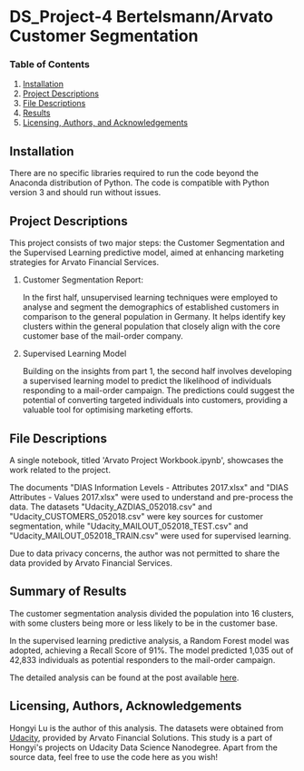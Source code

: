 # DS_Project-4 Bertelsmann/Arvato Customer Segmentation

### Table of Contents

1. [Installation](#installation)
2. [Project Descriptions](#descriptions)
3. [File Descriptions](#files)
4. [Results](#results)
5. [Licensing, Authors, and Acknowledgements](#licensing)

## Installation <a name="installation"></a>

There are no specific libraries required to run the code beyond the Anaconda distribution of Python. The code is compatible with Python version 3 and should run without issues.

## Project Descriptions <a name="descriptions"></a>

This project consists of two major steps: the Customer Segmentation and the Supervised Learning predictive model, aimed at enhancing marketing strategies for Arvato Financial Services.

1. Customer Segmentation Report: 

    In the first half, unsupervised learning techniques were employed to analyse and segment the demographics of established customers in comparison to the general population in Germany. It helps identify key clusters within the general population that closely align with the core customer base of the mail-order company.

2. Supervised Learning Model

    Building on the insights from part 1, the second half involves developing a supervised learning model to predict the likelihood of individuals responding to a mail-order campaign. The predictions could suggest the potential of converting targeted individuals into customers, providing a valuable tool for optimising marketing efforts.

## File Descriptions <a name="files"></a>

A single notebook, titled 'Arvato Project Workbook.ipynb', showcases the work related to the project.

The documents "DIAS Information Levels - Attributes 2017.xlsx" and "DIAS Attributes - Values 2017.xlsx" were used to understand and pre-process the data. The datasets "Udacity_AZDIAS_052018.csv" and "Udacity_CUSTOMERS_052018.csv" were key sources for customer segmentation, while "Udacity_MAILOUT_052018_TEST.csv" and "Udacity_MAILOUT_052018_TRAIN.csv" were used for supervised learning.

Due to data privacy concerns, the author was not permitted to share the data provided by Arvato Financial Services.

## Summary of Results<a name="results"></a>

The customer segmentation analysis divided the population into 16 clusters, with some clusters being more or less likely to be in the customer base. 

In the supervised learning predictive analysis, a Random Forest model was adopted, achieving a Recall Score of 91%. The model predicted 1,035 out of 42,833 individuals as potential responders to the mail-order campaign. 

The detailed analysis can be found at the post available [here](https://medium.com/@hongyiluu/customer-segmentation-bertelsmann-arvato-marketing-modelling-2ce2347637e4). 

## Licensing, Authors, Acknowledgements<a name="licensing"></a>

Hongyi Lu is the author of this analysis. The datasets were obtained from [Udacity](https://www.udacity.com/), provided by Arvato Financial Solutions. This study is a part of Hongyi's projects on Udacity Data Science Nanodegree. Apart from the source data, feel free to use the code here as you wish! 